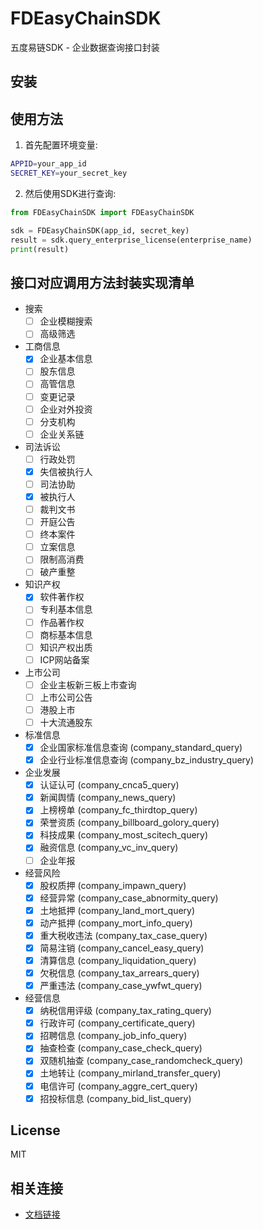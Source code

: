 # FDEasyChainSDK

五度易链SDK - 企业数据查询接口封装

## 安装

## 使用方法

1. 首先配置环境变量:

```bash
APPID=your_app_id
SECRET_KEY=your_secret_key
```

2. 然后使用SDK进行查询:

```python
from FDEasyChainSDK import FDEasyChainSDK

sdk = FDEasyChainSDK(app_id, secret_key)
result = sdk.query_enterprise_license(enterprise_name)
print(result)
```

## 接口对应调用方法封装实现清单

- 搜索
    - [ ] 企业模糊搜索
    - [ ] 高级筛选
- 工商信息
    - [x] 企业基本信息
    - [ ] 股东信息
    - [ ] 高管信息
    - [ ] 变更记录
    - [ ] 企业对外投资
    - [ ] 分支机构
    - [ ] 企业关系链
- 司法诉讼
    - [ ] 行政处罚
    - [x] 失信被执行人
    - [ ] 司法协助
    - [x] 被执行人
    - [ ] 裁判文书
    - [ ] 开庭公告
    - [ ] 终本案件
    - [ ] 立案信息
    - [ ] 限制高消费
    - [ ] 破产重整
- 知识产权
    - [x] 软件著作权
    - [ ] 专利基本信息
    - [ ] 作品著作权
    - [ ] 商标基本信息
    - [ ] 知识产权出质
    - [ ] ICP网站备案
- 上市公司
    - [ ] 企业主板新三板上市查询
    - [ ] 上市公司公告
    - [ ] 港股上市
    - [ ] 十大流通股东
- 标准信息
    - [x] 企业国家标准信息查询 (company_standard_query)
    - [x] 企业行业标准信息查询 (company_bz_industry_query)
- 企业发展
    - [x] 认证认可 (company_cnca5_query)
    - [x] 新闻舆情 (company_news_query)
    - [x] 上榜榜单 (company_fc_thirdtop_query)
    - [x] 荣誉资质 (company_billboard_golory_query)
    - [x] 科技成果 (company_most_scitech_query)
    - [x] 融资信息 (company_vc_inv_query)
    - [ ] 企业年报
- 经营风险
    - [x] 股权质押 (company_impawn_query)
    - [x] 经营异常 (company_case_abnormity_query)
    - [x] 土地抵押 (company_land_mort_query)
    - [x] 动产抵押 (company_mort_info_query)
    - [x] 重大税收违法 (company_tax_case_query)
    - [x] 简易注销 (company_cancel_easy_query)
    - [x] 清算信息 (company_liquidation_query)
    - [x] 欠税信息 (company_tax_arrears_query)
    - [x] 严重违法 (company_case_ywfwt_query)
- 经营信息
    - [x] 纳税信用评级 (company_tax_rating_query)
    - [x] 行政许可 (company_certificate_query)
    - [x] 招聘信息 (company_job_info_query)
    - [x] 抽查检查 (company_case_check_query)
    - [x] 双随机抽查 (company_case_randomcheck_query)
    - [x] 土地转让 (company_mirland_transfer_query)
    - [x] 电信许可 (company_aggre_cert_query)
    - [x] 招投标信息 (company_bid_list_query)

## License

MIT

## 相关连接

* [文档链接](https://api.datadowell.com/market)